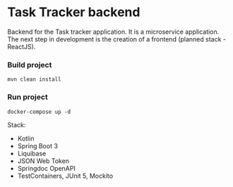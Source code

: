 # Task Tracker backend


Backend for the Task tracker application. 
It is a microservice application. 
The next step in development is the creation of a frontend (planned stack - ReactJS).
### Build project
```
mvn clean install
``` 

### Run project
```
docker-compose up -d
``` 

Stack:

- Kotlin
- Spring Boot 3
- Liquibase
- JSON Web Token
- Springdoc OpenAPI
- TestContainers, JUnit 5, Mockito
